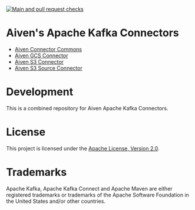 [![Main and pull request checks](https://github.com/Aiven-Open/commons-for-apache-kafka-connect/actions/workflows/main_push_workflow.yml/badge.svg)](https://github.com/Aiven-Open/commons-for-apache-kafka-connect/actions/workflows/main_push_workflow.yml)

# Aiven's Apache Kafka Connectors

- [Aiven Connector Commons](./commons/README.md)
- [Aiven GCS Connector](./gcs-connector/README.md)
- [Aiven S3 Connector](./s3-connector/README.md)
- [Aiven S3 Source Connector](./s3-source-connector/README.md)

# Development

This is a combined repository for Aiven Apache Kafka Connectors.

# License

This project is licensed under the [Apache License, Version 2.0](LICENSE).

# Trademarks

Apache Kafka, Apache Kafka Connect and Apache Maven are either registered trademarks or trademarks of the Apache Software Foundation in the United States and/or other countries.
